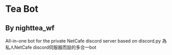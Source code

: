# Tea Bot
## By nighttea_wf

All-in-one bot for the private NetCafe discord server based on discord.py
為私人NetCafe discord伺服器而設的多合一bot